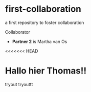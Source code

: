 # first-collaboration
a first repository to foster collaboration

Collaborator
- **Partner 2** is Martha van Os

<<<<<<< HEAD

Hallo hier Thomas!! 
=======
tryout tryouttt 

